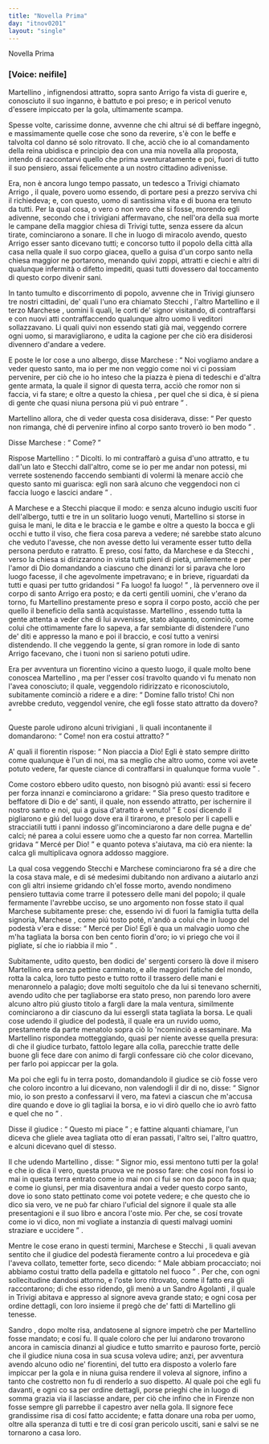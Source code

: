 ```yaml
---
title: "Novella Prima"
day: "itnov0201"
layout: "single"
---
```

<html>
 <head>
 </head>
 <body>
  <div id="nov0201" type="novella" who="neifile">
   <head>
    Novella Prima
   </head>
   <p>
    <h3>
     [Voice: neifile]
    </h3>
   </p>
   <argument>
    <p>
     <milestone id="p02010001"/>
     <name persref="martellino" type="person">
      Martellino
     </name>
     , infignendosi attratto, sopra
     <name persref="santoarrigo" type="person">
      santo Arrigo
     </name>
     fa vista di guerire e, conosciuto il suo inganno, &egrave; battuto e poi preso; e in pericol venuto d'essere impiccato per la gola, ultimamente scampa.
    </p>
   </argument>
   <div3 type="commentary" who="neifile">
    <p>
     <milestone id="p02010002"/>
     Spesse volte, carissime donne, avvenne che chi altrui s&eacute; di beffare ingegn&ograve;, e massimamente quelle cose che sono da reverire, s'&egrave; con le beffe e talvolta col danno s&eacute; solo ritrovato. Il che, acci&ograve; che io al comandamento della reina ubidisca e principio dea con una mia novella alla proposta, intendo di raccontarvi quello che prima sventuratamente e poi, fuori di tutto il suo pensiero, assai felicemente a un nostro cittadino adivenisse.
    </p>
   </div3>
   <p>
    <milestone id="p02010003"/>
    Era, non &egrave; ancora lungo tempo passato, un tedesco a
    <name placeref="treviso" type="place">
     Trivigi
    </name>
    chiamato
    <name persref="santoarrigo" type="person">
     Arrigo
    </name>
    , il quale, povero uomo essendo, di portare pesi a prezzo serviva chi il richiedeva; e, con questo, uomo di santissima vita e di buona era tenuto da tutti.
    <milestone id="p02010004"/>
    Per la qual cosa, o vero o non vero che si fosse, morendo egli adivenne, secondo che i trivigiani affermavano, che nell'ora della sua morte le campane della
    <name placeref="duomotreviso-0201" type="place">
     maggior chiesa
    </name>
    di
    <name placeref="treviso" type="place">
     Trivigi
    </name>
    tutte, senza essere da alcun tirate, cominciarono a sonare.
    <milestone id="p02010005"/>
    Il che in luogo di miracolo avendo, questo
    <name persref="santoarrigo" type="person">
     Arrigo
    </name>
    esser santo dicevano tutti; e concorso tutto il popolo della citt&agrave; alla casa nella quale il suo corpo giacea, quello a guisa d'un corpo santo nella chiesa maggior ne portarono, menando quivi zoppi, attratti e ciechi e altri di qualunque infermit&agrave; o difetto impediti, quasi tutti dovessero dal toccamento di questo corpo divenir sani.
   </p>
   <p>
    <milestone id="p02010006"/>
    In tanto tumulto e discorrimento di popolo, avvenne che in
    <name placeref="treviso" type="place">
     Trivigi
    </name>
    giunsero tre nostri cittadini, de' quali l'uno era chiamato
    <name persref="stecchi" type="person">
     Stecchi
    </name>
    , l'altro
    <name persref="martellino" type="person">
     Martellino
    </name>
    e il terzo
    <name persref="marchese" type="person">
     Marchese
    </name>
    , uomini li quali, le corti de' signor visitando, di contraffarsi e con nuovi atti contraffaccendo qualunque altro uomo li veditori sollazzavano. Li quali quivi non essendo stati gi&agrave; mai, veggendo correre ogni uomo, si maravigliarono, e udita la cagione per che ci&ograve; era disiderosi divennero d'andare a vedere.
   </p>
   <p>
    <milestone id="p02010007"/>
    E poste le lor cose a uno albergo, disse
    <name persref="marchese" type="person">
     Marchese
    </name>
    :
    <q direct="unspecified" who="marchese">
     Noi vogliamo andare a veder questo santo, ma io per me non veggio come noi vi ci possiam pervenire, per ci&ograve; che io ho inteso che la piazza &egrave; piena di tedeschi e d'altra gente armata, la quale il signor di questa terra, acci&ograve; che romor non si faccia, vi fa stare; e oltre a questo la
     <name placeref="duomotreviso-0201" type="place">
      chiesa
     </name>
     , per quel che si dica, &egrave; s&iacute; piena di gente che quasi niuna persona pi&uacute; vi pu&ograve; entrare
    </q>
    .
   </p>
   <p>
    <milestone id="p02010008"/>
    <name persref="martellino" type="person">
     Martellino
    </name>
    allora, che di veder questa cosa disiderava, disse:
    <q direct="unspecified" who="martellino">
     Per questo non rimanga, ch&eacute; di pervenire infino al corpo santo trover&ograve; io ben modo
    </q>
    .
   </p>
   <p>
    <milestone id="p02010009"/>
    Disse
    <name persref="marchese" type="person">
     Marchese
    </name>
    :
    <q direct="unspecified" who="marchese">
     Come?
    </q>
   </p>
   <p>
    <milestone id="p02010010"/>
    Rispose
    <name persref="martellino" type="person">
     Martellino
    </name>
    :
    <q direct="unspecified" who="martellino">
     Dicolti. Io mi contraffar&ograve; a guisa d'uno attratto, e tu dall'un lato e
     <name persref="stecchi" type="person">
      Stecchi
     </name>
     dall'altro, come se io per me andar non potessi, mi verrete sostenendo faccendo sembianti di volermi l&agrave; menare acci&ograve; che questo santo mi guarisca: egli non sar&agrave; alcuno che veggendoci non ci faccia luogo e lascici andare
    </q>
    .
   </p>
   <p>
    <milestone id="p02010011"/>
    A
    <name persref="marchese" type="person">
     Marchese
    </name>
    e a
    <name persref="stecchi" type="person">
     Stecchi
    </name>
    piacque il modo: e senza alcuno indugio usciti fuor dell'albergo, tutti e tre in un solitario luogo venuti,
    <name persref="martellino" type="person">
     Martellino
    </name>
    si storse in guisa le mani, le dita e le braccia e le gambe e oltre a questo la bocca e gli occhi e tutto il viso, che fiera cosa pareva a vedere; n&eacute; sarebbe stato alcuno che veduto l'avesse, che non avesse detto lui veramente esser tutto della persona perduto e ratratto.
    <milestone id="p02010012"/>
    E preso, cos&iacute; fatto, da
    <name persref="marchese" type="person">
     Marchese
    </name>
    e da
    <name persref="stecchi" type="person">
     Stecchi
    </name>
    , verso la
    <name placeref="duomotreviso-0201" type="place">
     chiesa
    </name>
    si dirizzarono in vista tutti pieni di piet&agrave;, umilemente e per l'amor di Dio domandando a ciascuno che dinanzi lor si parava che loro luogo facesse, il che agevolmente impetravano; e in brieve, riguardati da tutti e quasi per tutto gridandosi
    <q direct="unspecified" who="marchese stecchi">
     Fa luogo! fa luogo!
    </q>
    , l&agrave; pervennero ove il corpo di
    <name persref="santoarrigo" type="person">
     santo Arrigo
    </name>
    era posto; e da certi gentili uomini, che v'erano da torno, fu
    <name persref="martellino" type="person">
     Martellino
    </name>
    prestamente preso e sopra il corpo posto, acci&ograve; che per quello il beneficio della sant&agrave; acquistasse.
    <milestone id="p02010013"/>
    <name persref="martellino" type="person">
     Martellino
    </name>
    , essendo tutta la gente attenta a veder che di lui avvenisse, stato alquanto, cominci&ograve;, come colui che ottimamente fare lo sapeva, a far sembiante di distendere l'uno de' diti e appresso la mano e poi il braccio, e cos&iacute; tutto a venirsi distendendo. Il che veggendo la gente, s&iacute; gran romore in lode di
    <name persref="santoarrigo" type="person">
     santo Arrigo
    </name>
    facevano, che i tuoni non si sarieno potuti udire.
   </p>
   <p>
    <milestone id="p02010014"/>
    Era per avventura un
    <name persref="fiorentino-0201" type="person">
     fiorentino
    </name>
    vicino a questo luogo, il quale molto bene conoscea
    <name persref="martellino" type="person">
     Martellino
    </name>
    , ma per l'esser cos&iacute; travolto quando vi fu menato non l'avea conosciuto; il quale, veggendolo ridirizzato e riconosciutolo, subitamente cominci&ograve; a ridere e a dire:
    <q direct="unspecified" who="fiorentino-0201">
     Domine fallo tristo! Chi non avrebbe creduto, veggendol venire, che egli fosse stato attratto da dovero?
    </q>
   </p>
   <p>
    <milestone id="p02010015"/>
    Queste parole udirono alcuni
    <name persref="trivigiani-0201" type="person">
     trivigiani
    </name>
    , li quali incontanente il domandarono:
    <q direct="unspecified" who="trivigiani-0201">
     Come! non era costui attratto?
    </q>
   </p>
   <p>
    <milestone id="p02010016"/>
    A' quali il
    <name persref="fiorentino-0201" type="person">
     fiorentin
    </name>
    rispose:
    <q direct="unspecified" who="fiorentino-0201">
     Non piaccia a Dio! Egli &egrave; stato sempre diritto come qualunque &egrave; l'un di noi, ma sa meglio che altro uomo, come voi avete potuto vedere, far queste ciance di contraffarsi in qualunque forma vuole
    </q>
    .
   </p>
   <p>
    <milestone id="p02010017"/>
    Come costoro ebbero udito questo, non bisogn&ograve; pi&uacute; avanti: essi si fecero per forza innanzi e cominciarono a gridare:
    <q direct="unspecified" who="trivigiani-0201">
     Sia preso questo traditore e beffatore di Dio e de' santi, il quale, non essendo attratto, per ischernire il nostro santo e noi, qui a guisa d'atratto &egrave; venuto!
    </q>
    <milestone id="p02010018"/>
    E cos&iacute; dicendo il pigliarono e gi&uacute; del luogo dove era il tirarono, e presolo per li capelli e stracciatili tutti i panni indosso gl'incominciarono a dare delle pugna e de' calci; n&eacute; parea a colui essere uomo che a questo far non correa.
    <milestone id="p02010019"/>
    <name persref="martellino" type="person">
     Martellin
    </name>
    gridava
    <q direct="unspecified" who="martellino">
     Merc&eacute; per Dio!
    </q>
    e quanto poteva s'aiutava, ma ci&ograve; era niente: la calca gli multiplicava ognora addosso maggiore.
   </p>
   <p>
    <milestone id="p02010020"/>
    La qual cosa veggendo
    <name persref="stecchi" type="person">
     Stecchi
    </name>
    e
    <name persref="marchese" type="person">
     Marchese
    </name>
    cominciarono fra s&eacute; a dire che la cosa stava male, e di s&eacute; medesimi dubitando non ardivano a aiutarlo anzi con gli altri insieme gridando ch'el fosse morto, avendo nondimeno pensiero tuttavia come trarre il potessero delle mani del popolo; il quale fermamente l'avrebbe ucciso, se uno argomento non fosse stato il qual
    <name persref="marchese" type="person">
     Marchese
    </name>
    subitamente prese:
    <milestone id="p02010021"/>
    che, essendo ivi di fuori la famiglia tutta della signoria,
    <name persref="marchese" type="person">
     Marchese
    </name>
    , come pi&uacute; tosto pot&eacute;, n'and&ograve; a colui che in luogo del podest&agrave; v'era e disse:
    <q direct="unspecified" who="marchese">
     Merc&eacute; per Dio! Egli &egrave; qua un malvagio uomo che m'ha tagliata la borsa con ben cento fiorin d'oro; io vi priego che voi il pigliate, s&iacute; che io riabbia il mio
    </q>
    .
   </p>
   <p>
    <milestone id="p02010022"/>
    Subitamente, udito questo, ben dodici de' sergenti corsero l&agrave; dove il misero
    <name persref="martellino" type="person">
     Martellino
    </name>
    era senza pettine carminato, e alle maggiori fatiche del mondo, rotta la calca, loro tutto pesto e tutto rotto il trassero delle mani e menaronnelo a palagio; dove molti seguitolo che da lui si tenevano scherniti, avendo udito che per tagliaborse era stato preso, non parendo loro avere alcuno altro pi&uacute; giusto titolo a fargli dare la mala ventura, similmente cominciarono a dir ciascuno da lui essergli stata tagliata la borsa.
    <milestone id="p02010023"/>
    Le quali cose udendo il
    <name persref="giudice-0201" type="person">
     giudice
    </name>
    del podest&agrave;, il quale era un ruvido uomo, prestamente da parte menatolo sopra ci&ograve; lo 'ncominci&ograve; a essaminare.
    <milestone id="p02010024"/>
    Ma
    <name persref="martellino" type="person">
     Martellino
    </name>
    rispondea motteggiando, quasi per niente avesse quella presura: di che il giudice turbato, fattolo legare alla colla, parecchie tratte delle buone gli fece dare con animo di fargli confessare ci&ograve; che color dicevano, per farlo poi appiccar per la gola.
   </p>
   <p>
    <milestone id="p02010025"/>
    Ma poi che egli fu in terra posto, domandandolo il
    <name persref="giudice-0201" type="person">
     giudice
    </name>
    se ci&ograve; fosse vero che coloro incontro a lui dicevano, non valendogli il dir di no, disse:
    <q direct="unspecified" who="martellino">
     Signor mio, io son presto a confessarvi il vero, ma fatevi a ciascun che m'accusa dire quando e dove io gli tagliai la borsa, e io vi dir&ograve; quello che io avr&ograve; fatto e quel che no
    </q>
    .
   </p>
   <p>
    <milestone id="p02010026"/>
    Disse il
    <name persref="giudice-0201" type="person">
     giudice
    </name>
    :
    <q direct="unspecified" who="giudice-0201">
     Questo mi piace
    </q>
    ; e fattine alquanti chiamare, l'un diceva che gliele avea tagliata otto d&iacute; eran passati, l'altro sei, l'altro quattro, e alcuni dicevano quel d&iacute; stesso.
   </p>
   <p>
    <milestone id="p02010027"/>
    Il che udendo
    <name persref="martellino" type="person">
     Martellino
    </name>
    , disse:
    <q direct="unspecified" who="martellino">
     Signor mio, essi mentono tutti per la gola! e che io dica il vero, questa pruova ve ne posso fare: che cos&iacute; non fossi io mai in questa terra entrato come io mai non ci fui se non da poco fa in qua; e come io giunsi, per mia disaventura andai a veder questo corpo santo, dove io sono stato pettinato come voi potete vedere; e che questo che io dico sia vero, ve ne pu&ograve; far chiaro l'uficial del signore il quale sta alle presentagioni e il suo libro e ancora l'oste mio.
     <milestone id="p02010028"/>
     Per che, se cos&iacute; trovate come io vi dico, non mi vogliate a instanzia di questi malvagi uomini straziare e uccidere
    </q>
    .
   </p>
   <p>
    <milestone id="p02010029"/>
    Mentre le cose erano in questi termini,
    <name persref="marchese" type="person">
     Marchese
    </name>
    e
    <name persref="stecchi" type="person">
     Stecchi
    </name>
    , li quali avevan sentito che il
    <name persref="giudice-0201" type="person">
     giudice
    </name>
    del podest&agrave; fieramente contro a lui procedeva e gi&agrave; l'aveva collato, temetter forte, seco dicendo:
    <q direct="unspecified" who="marchese stecchi">
     Male abbiam procacciato; noi abbiamo costui tratto della padella e gittatolo nel fuoco
    </q>
    .
    <milestone id="p02010030"/>
    Per che, con ogni sollecitudine dandosi attorno, e l'oste loro ritrovato, come il fatto era gli raccontarono; di che esso ridendo, gli men&ograve; a un
    <name persref="sandroagolanti" type="person">
     Sandro Agolanti
    </name>
    , il quale in
    <name placeref="treviso" type="place">
     Trivigi
    </name>
    abitava e appresso al signore aveva grande stato; e ogni cosa per ordine dettagli, con loro insieme il preg&ograve; che de' fatti di
    <name persref="martellino" type="person">
     Martellino
    </name>
    gli tenesse.
   </p>
   <p>
    <milestone id="p02010031"/>
    <name persref="sandroagolanti" type="person">
     Sandro
    </name>
    , dopo molte risa, andatosene al signore impetr&ograve; che per
    <name persref="martellino" type="person">
     Martellino
    </name>
    fosse mandato; e cos&iacute; fu. Il quale coloro che per lui andarono trovarono ancora in camiscia dinanzi al
    <name persref="giudice-0201" type="person">
     giudice
    </name>
    e tutto smarrito e pauroso forte, perci&ograve; che il
    <name persref="giudice-0201" type="person">
     giudice
    </name>
    niuna cosa in sua scusa voleva udire; anzi, per avventura avendo alcuno odio ne' fiorentini, del tutto era disposto a volerlo fare impiccar per la gola e in niuna guisa rendere il voleva al signore, infino a tanto che costretto non fu di renderlo a suo dispetto.
    <milestone id="p02010032"/>
    Al quale poi che egli fu davanti, e ogni co sa per ordine dettagli, porse prieghi che in luogo di somma grazia via il lasciasse andare, per ci&ograve; che infino che in
    <name placeref="firenze" type="place">
     Firenze
    </name>
    non fosse sempre gli parrebbe il capestro aver nella gola.
    <milestone id="p02010033"/>
    Il signore fece grandissime risa di cos&iacute; fatto accidente; e fatta donare una roba per uomo, oltre alla speranza di tutti e tre di cos&iacute; gran pericolo usciti, sani e salvi se ne tornarono a casa loro.
   </p>
  </div>
 </body>
</html>